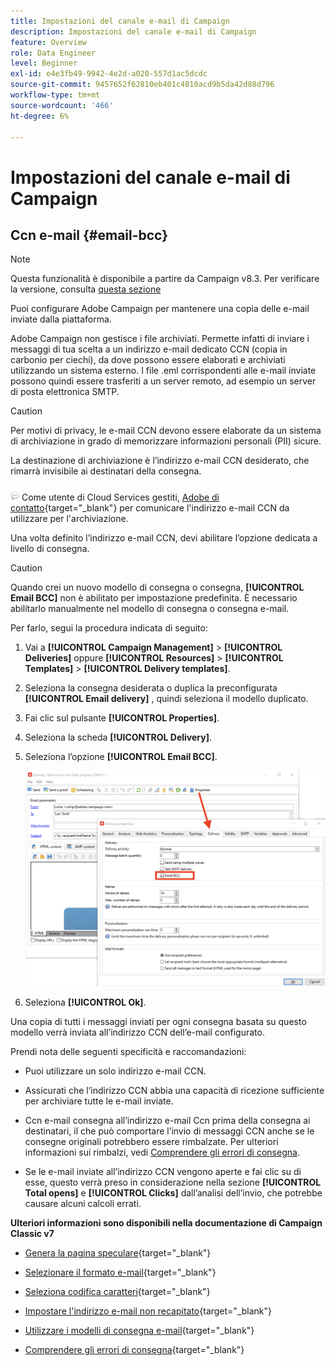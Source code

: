 ```yaml
---
title: Impostazioni del canale e-mail di Campaign
description: Impostazioni del canale e-mail di Campaign
feature: Overview
role: Data Engineer
level: Beginner
exl-id: e4e3fb49-9942-4e2d-a020-557d1ac5dcdc
source-git-commit: 9457652f62810eb401c4010acd9b5da42d88d796
workflow-type: tm+mt
source-wordcount: '466'
ht-degree: 6%

---
```


# Impostazioni del canale e-mail di Campaign

## Ccn e-mail {#email-bcc}

>[!NOTE]
>
>Questa funzionalità è disponibile a partire da Campaign v8.3. Per verificare la versione, consulta [questa sezione](../start/compatibility-matrix.md#how-to-check-your-campaign-version-and-buildversion)

Puoi configurare Adobe Campaign per mantenere una copia delle e-mail inviate dalla piattaforma.

Adobe Campaign non gestisce i file archiviati. Permette infatti di inviare i messaggi di tua scelta a un indirizzo e-mail dedicato CCN (copia in carbonio per ciechi), da dove possono essere elaborati e archiviati utilizzando un sistema esterno. I file .eml corrispondenti alle e-mail inviate possono quindi essere trasferiti a un server remoto, ad esempio un server di posta elettronica SMTP.

>[!CAUTION]
>
>Per motivi di privacy, le e-mail CCN devono essere elaborate da un sistema di archiviazione in grado di memorizzare informazioni personali (PII) sicure.

La destinazione di archiviazione è l’indirizzo e-mail CCN desiderato, che rimarrà invisibile ai destinatari della consegna.

![](../assets/do-not-localize/speech.png)  Come utente di Cloud Services gestiti, [Adobe di contatto](../start/campaign-faq.md#support){target=&quot;_blank&quot;} per comunicare l&#39;indirizzo e-mail CCN da utilizzare per l&#39;archiviazione.

Una volta definito l’indirizzo e-mail CCN, devi abilitare l’opzione dedicata a livello di consegna.

>[!CAUTION]
>
>Quando crei un nuovo modello di consegna o consegna, **[!UICONTROL Email BCC]** non è abilitato per impostazione predefinita. È necessario abilitarlo manualmente nel modello di consegna o consegna e-mail.


Per farlo, segui la procedura indicata di seguito:

1. Vai a **[!UICONTROL Campaign Management]** > **[!UICONTROL Deliveries]** oppure **[!UICONTROL Resources]** > **[!UICONTROL Templates]** > **[!UICONTROL Delivery templates]**.
1. Seleziona la consegna desiderata o duplica la preconfigurata **[!UICONTROL Email delivery]** , quindi seleziona il modello duplicato.
1. Fai clic sul pulsante **[!UICONTROL Properties]**.
1. Seleziona la scheda **[!UICONTROL Delivery]**.
1. Seleziona l’opzione **[!UICONTROL Email BCC]**.

   ![](assets/email-bcc.png)

1. Seleziona **[!UICONTROL Ok]**.

Una copia di tutti i messaggi inviati per ogni consegna basata su questo modello verrà inviata all’indirizzo CCN dell’e-mail configurato.

Prendi nota delle seguenti specificità e raccomandazioni:

* Puoi utilizzare un solo indirizzo e-mail CCN.

* Assicurati che l’indirizzo CCN abbia una capacità di ricezione sufficiente per archiviare tutte le e-mail inviate.

* Ccn e-mail <!--with Enhanced MTA--> consegna all’indirizzo e-mail Ccn prima della consegna ai destinatari, il che può comportare l’invio di messaggi CCN anche se le consegne originali potrebbero essere rimbalzate. Per ulteriori informazioni sui rimbalzi, vedi [Comprendere gli errori di consegna](../send/delivery-failures.md).

* Se le e-mail inviate all’indirizzo CCN vengono aperte e fai clic su di esse, questo verrà preso in considerazione nella sezione **[!UICONTROL Total opens]** e **[!UICONTROL Clicks]** dall’analisi dell’invio, che potrebbe causare alcuni calcoli errati.

<!--Only successfully sent emails are taken in account, bounces are not.-->

**Ulteriori informazioni sono disponibili nella documentazione di Campaign Classic v7**

* [Genera la pagina speculare](https://experienceleague.adobe.com/docs/campaign-classic/using/sending-messages/sending-emails/sending-an-email/email-parameters.html#generating-mirror-page){target=&quot;_blank&quot;}

* [Selezionare il formato e-mail](https://experienceleague.adobe.com/docs/campaign-classic/using/sending-messages/sending-emails/sending-an-email/email-parameters.html#selecting-message-formats){target=&quot;_blank&quot;}

* [Seleziona codifica caratteri](https://experienceleague.adobe.com/docs/campaign-classic/using/sending-messages/sending-emails/sending-an-email/email-parameters.html#character-encoding){target=&quot;_blank&quot;}

* [Impostare l&#39;indirizzo e-mail non recapitato](https://experienceleague.adobe.com/docs/campaign-classic/using/sending-messages/sending-emails/sending-an-email/email-parameters.html#managing-bounce-emails){target=&quot;_blank&quot;}

* [Utilizzare i modelli di consegna e-mail](https://experienceleague.adobe.com/docs/campaign-classic/using/sending-messages/using-delivery-templates/about-templates.html?lang=it){target=&quot;_blank&quot;}

* [Comprendere gli errori di consegna](https://experienceleague.adobe.com/docs/campaign-classic/using/sending-messages/monitoring-deliveries/understanding-delivery-failures.html){target=&quot;_blank&quot;}
